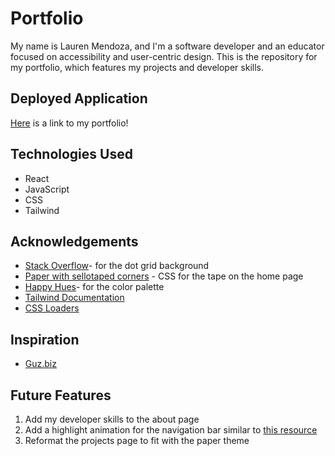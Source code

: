 # Portfolio

My name is Lauren Mendoza, and I'm a software developer and an educator focused on accessibility and user-centric design. This is the repository for my portfolio, which features my projects and developer skills. 

## Deployed Application

[Here](https://bright-choux-2c55a3.netlify.app/) is a link to my portfolio!

## Technologies Used 

- React
- JavaScript
- CSS
- Tailwind

## Acknowledgements

- [Stack Overflow](https://stackoverflow.com/questions/3540194/how-to-make-a-grid-like-graph-paper-grid-with-just-css)- for the dot grid background
- [Paper with sellotaped corners](https://codepen.io/aitchiss/pen/QWKmPqx) - CSS for the tape on the home page
- [Happy Hues](https://www.happyhues.co/palettes/5)- for the color palette
- [Tailwind Documentation](https://tailwindcss.com/docs/installation)
- [CSS Loaders](https://cssloaders.github.io/)

## Inspiration

- [Guz.biz](https://gus.biz/)

## Future Features

1. Add my developer skills to the about page
2. Add a highlight animation for the navigation bar similar to [this resource](https://codepen.io/alvarotrigo/pen/jOYNKKY)
3. Reformat the projects page to fit with the paper theme
